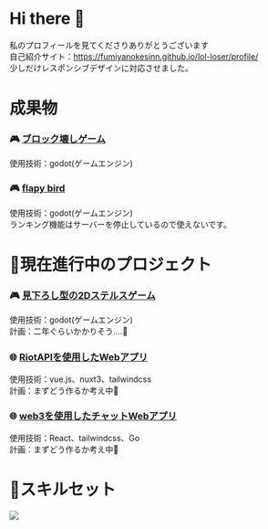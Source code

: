 # Hi there 👋
私のプロフィールを見てくださりありがとうございます  
自己紹介サイト：https://fumiyanokesinn.github.io/lol-loser/profile/  
少しだけレスポンシブデザインに対応させました。

# 成果物

### 🎮 [ブロック壊しゲーム](https://fumiyanokesinn.itch.io/block-breaker-demo)
 使用技術：godot(ゲームエンジン)  

### 🎮 [flapy bird](https://fumiyanokesinn.itch.io/flappy-godot)
 使用技術：godot(ゲームエンジン)  
 ランキング機能はサーバーを停止しているので使えないです。

# 📖現在進行中のプロジェクト

### 🎮 [見下ろし型の2Dステルスゲーム](https://github.com/fumiyanokesinn/2DGame_Talk)
 使用技術：godot(ゲームエンジン)  
 計画：二年ぐらいかかりそう....🥴

### 🌐 [RiotAPIを使用したWebアプリ](https://github.com/fumiyanokesinn/lol-loser)
 使用技術：vue.js、nuxt3、tailwindcss  
 計画：まずどう作るか考え中🤔

### 🌐 [web3を使用したチャットWebアプリ](https://github.com/fumiyanokesinn/chatApp)
 使用技術：React、tailwindcss、Go  
 計画：まずどう作るか考え中🤔
 
# 🔧スキルセット

<p align="left">
    <img src="https://skillicons.dev/icons?i=vscode,postman,git,js,ts,react,redux,vue,nuxtjs,php,laravel,java,spring,mysql,postgres,docker&perline=8" />
</p>

